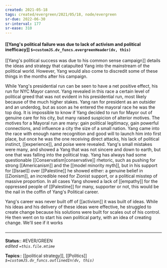 ```yaml
---
created: 2021-05-18
tags: created/evergreen/2021/05/18, node/evergreen
sr-due: 2022-06-30
sr-interval: 177
sr-ease: 310
---
```


#### [[Yang's political failure was due to lack of activism and political inefficacy]] `$=customJS.dv_funcs.evergreenHeader(dv, this)`

[[Yang's political success was due to his common sense campaign]] details the ideas and strategy that catapulted Yang into the mainstream of the political world. However, Yang would also come to discredit some of these things in the months after his campaign.

While Yang's presidential run can be seen to have a net positive effect, his run for NYC Mayor cannot. Yang revealed in this race a certain level of political greed that was not evident in his presidential run, most likely because of the much higher stakes. Yang ran for president as an outsider and an underdog, but as soon as he entered the mayoral race he was the top dog. It is impossible to know if Yang decided to run for Mayor out of genuine care for his city, but many raised suspicion of alterior motives. The motives for a Mayoral run are many: gain political legitimacy, gain powerful connections, and influence a city the size of a small nation. Yang came into the race with enough name recognition and good will to launch him into first place, but once he was the one receiving direct attacks, his lack of political instinct, [[experience]], and poise were revealed. Yang's small mistakes were many, and showed a Yang that was not sincere and down to earth, but one that was falling into the political trap. Yang has always had some questionable [[Conservatism|conservative]] rhetoric, such as pushing for strong [[Americanism]] and the [[model minority myth]], but in his support for [[Israel]] over [[Palestine]] he showed either: a genuine belief in [[Zionism]], an incredible need for Zionist support, or a political misstep of massive proportion. In all cases Yang showed a lack of [[empathy]] for the oppressed people of [[Palestine]] for many, supporter or not, this would be the nail in the coffin of Yang's Political career.

Yang's career was never built off of [[activism]] it was built of ideas. While his ideas and his delivery of these ideas were effective, he struggled to create change because his solutions were built for scales out of his control. He then went on to start his own political party, with an idea of creating change. We'll see if it works

### <hr class="footnote"/>

**Status**:: #EVER/GREEN  
*edited `=this.file.mtime`*

**Topics**:: [[political strategy]], [[Politics]] 
*`$=customJS.dv_funcs.outlinedIn(dv, this)`*


